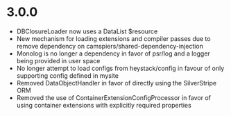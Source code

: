 # 3.0.0

* DBClosureLoader now uses a DataList $resource
* New mechanism for loading extensions and compiler passes due to remove dependency on camspiers/shared-dependency-injection
* Monolog is no longer a dependency in favor of psr/log and a logger being provided in user space
* No longer attempt to load configs from heystack/config in favour of only supporting config defined in mysite
* Removed DataObjectHandler in favor of directly using the SilverStripe ORM
* Removed the use of ContainerExtensionConfigProcessor in favor of using container extensions with explicitly required properties